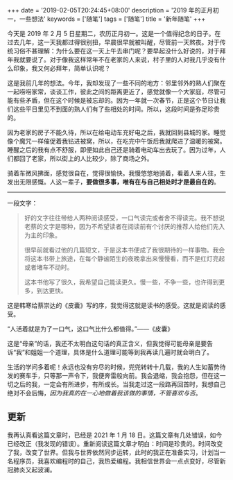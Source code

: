 +++
date = '2019-02-05T20:24:45+08:00'
description = '2019 年的正月初一，一些想法'
keywords = ['随笔']
tags = ['随笔']
title = '新年随笔'
+++

今天是 2019 年 2 月 5 日星期二，农历正月初一。这是一个值得纪念的日子。在过去几年，这一天我都过得很别扭，早晨很早就被叫醒，尽管前一天熬夜。对于传统习俗不甚理解：为什么要在这一天上午去串门呢？要早起没什么好说的，对于拜年我就要说了。对于像我这样常年不在老家的人来说，村子里的人对我几乎没有什么印象，我又何必拜年，简单认识呢？

这是我前几年的想法。今年，我却发现了一些不同的地方：邻里邻外的熟人们聚在一起唠唠家常，谈谈工作，彼此之间的距离更近了，感觉就像一个大家庭，尽管可能有些矛盾，但在这个时候是被忘却的。因为一年就一次春节，正是这个节日让我们这些平日里见不到面的熟人们有了些相处的时间。所以，这段时间是弥足珍贵的。

因为老家的房子不能久待，所以在给电动车充好电之后，我就回到县城的家。睡觉像个魔咒一样催促着我钻进被窝，所以，在吃完中午饭后我就爬进了温暖的被窝。睡醒之后的我有点不舒服，即便如此自己还是骑着电动车出去玩了。因为过年，人们都回了老家，所以街上的人比较少，除了商场之外。

骑着车微风拂面，感觉很自在，觉得很愉快。我慢悠悠地骑着，看着人来人往，生发出无限感慨。人这一辈子，**要做很多事，唯有在与自己相处时才是最自在的**。

---

一段文字：

> 好的文字往往带给人两种阅读感受，一口气读完或者舍不得读完。我不想说老蔡的文字是哪种，因为不希望读者在阅读前有个讨厌的推荐人给他们先入为主的印象。
>
> 很早前就看过他的几篇短文，于是这本书便成了我很期待的一样事物。我会将这本书带上旅途，在每个静谧陌生的夜晚拿出来慢慢看，而不是红灯亮起或者堵车不动时。
>
> 这本书他写了很久，我希望自己能读更久。慢一些，不争一些，也许得到更多，到达更快。

这是韩寒给蔡崇达的《皮囊》写的序，我觉得这就是读书的感受。这就是阅读的感受。

“人活着就是为了一口气，这口气比什么都值得。”——《皮囊》

这是“母亲”的话，我还不太明白这句话的真正含义，但我觉得可能母亲是要告诉“我”和姐姐一个道理，具体是什么道理可能等到我再读几遍时就会明白了。

生活的学问多着呢！永远也没有穷尽的时候，兜兜转转十几载，我的人生如蓄势待发的赛车手，只等那一声令下，我便奔雷般向前。我会退缩，我会抱怨，但在这一切之后的我，一定会有所进步，有所成长。当我走过这一段路再回首时，我想自己绝对不会后悔，*因为我真的在一心地做着我该做的事情，不管喜欢与否*。

## 更新

我再认真看这篇文章时，已经是 2021 年 1 月 18 日。这篇文章有几处错误，如今已经改正（我发现的错误）。重新阅读这篇文章才明白：时间是珍贵的。时间改变了我，改变了世界。但我与世界依然同步运转，此时的我正在准备实习，计划当一名程序员，我喜欢编程时的自己，我热爱编程。我相信世界会一点点变好，尽管新冠肺炎又起波澜。
